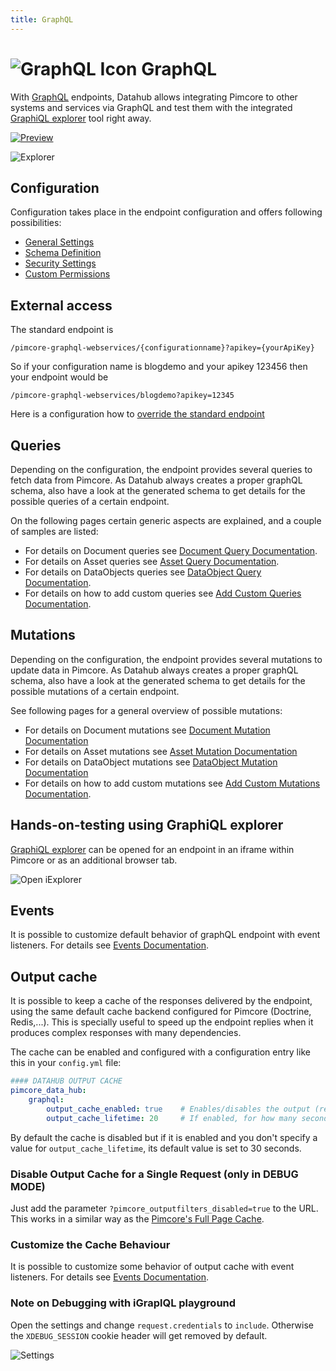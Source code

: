 ```yaml
---
title: GraphQL
---
```


# ![GraphQL Icon](../img/graphql/logo_small.png) GraphQL 

With [GraphQL](https://graphql.org/) endpoints, Datahub allows integrating Pimcore to other systems 
and services via GraphQL and test them with the integrated 
[GraphiQL explorer](https://github.com/graphql/graphiql/tree/main/packages/graphiql#readme) tool right away. 

[![Preview](../img/graphql/intro_preview.png)](../img/graphql/intro.mp4)

![Explorer](../img/graphql/iexplorer.png)


## Configuration
Configuration takes place in the endpoint configuration and offers following possibilities: 
- [General Settings](./01_Configuration/01_General_Settings.md)
- [Schema Definition](./01_Configuration/02_Schema_Settings.md)
- [Security Settings](./01_Configuration/03_Security_Settings.md)
- [Custom Permissions](./01_Configuration/04_Custom_Permissions.md)

## External access
The standard endpoint is
```
/pimcore-graphql-webservices/{configurationname}?apikey={yourApiKey}
```
So if your configuration name is blogdemo and your apikey 123456 then your endpoint would be
```
/pimcore-graphql-webservices/blogdemo?apikey=12345
```
Here is a configuration how to [override the standard endpoint](./01_Configuration/15_Customize_Endpoint_URL.md)

## Queries
Depending on the configuration, the endpoint provides several queries to fetch data from Pimcore. As 
Datahub always creates a proper graphQL schema, also have a look at the generated schema to get details
for the possible queries of a certain endpoint. 

On the following pages certain generic aspects are explained, and a couple of samples are listed: 
* For details on Document queries see [Document Query Documentation](./04_Query/01_Document_Queries.md).
* For details on Asset queries see [Asset Query Documentation](./04_Query/04_Asset_Queries.md).
* For details on DataObjects queries see [DataObject Query Documentation](./04_Query/05_DataObject_Queries.md).
* For details on how to add custom queries see [Add Custom Queries Documentation](./04_Query/20_Add_Custom_Query.md).


## Mutations
Depending on the configuration, the endpoint provides several mutations to update data in Pimcore. As 
Datahub always creates a proper graphQL schema, also have a look at the generated schema to get details
for the possible mutations of a certain endpoint. 

See following pages for a general overview of possible mutations:
- For details on Document mutations see [Document Mutation Documentation](./07_Mutation/01_Document_Mutations.md)
- For details on Asset mutations see [Asset Mutation Documentation](./07_Mutation/04_Asset_Mutations.md)
- For details on DataObject mutations see [DataObject Mutation Documentation](./07_Mutation/20_DataObject_Mutations.md)  
- For details on how to add custom mutations see [Add Custom Mutations Documentation](./07_Mutation/27_Add_Custom_Mutations.md).


## Hands-on-testing using GraphiQL explorer
[GraphiQL explorer](https://github.com/graphql/graphiql/tree/main/packages/graphiql#readme) can be opened
for an endpoint in an iframe within Pimcore or as an additional browser tab. 

![Open iExplorer](../img/graphql/open_explorer.png)


## Events
It is possible to customize default behavior of graphQL endpoint with event listeners. For details 
see [Events Documentation](./10_Events.md). 


## Output cache
It is possible to keep a cache of the responses delivered by the endpoint, using the same default cache backend configured for Pimcore (Doctrine, Redis,...). This is specially useful to speed up the endpoint replies when it produces complex responses with many dependencies.

The cache can be enabled and configured with a configuration entry like this in your `config.yml` file:
```yml
#### DATAHUB OUTPUT CACHE
pimcore_data_hub:
    graphql:
        output_cache_enabled: true    # Enables/disables the output (responses) cache
        output_cache_lifetime: 20     # If enabled, for how many seconds each response will be cached
```
By default the cache is disabled but if it is enabled and you don't specify a value for `output_cache_lifetime`, its default value is set to 30 seconds.

### Disable Output Cache for a Single Request (only in DEBUG MODE)
Just add the parameter `?pimcore_outputfilters_disabled=true` to the URL. This works in a similar way as the [Pimcore's Full Page Cache](https://pimcore.com/docs/pimcore/current/Development_Documentation/Development_Tools_and_Details/Cache/Full_Page_Cache.html).

### Customize the Cache Behaviour
It is possible to customize some behavior of output cache with event listeners. For details 
see [Events Documentation](./10_Events.md).

### Note on Debugging with iGraplQL playground

Open the settings and change `request.credentials` to `include`. Otherwise the 
`XDEBUG_SESSION` cookie header will get removed by default.

![Settings](../img/graphql/debugging.png)
